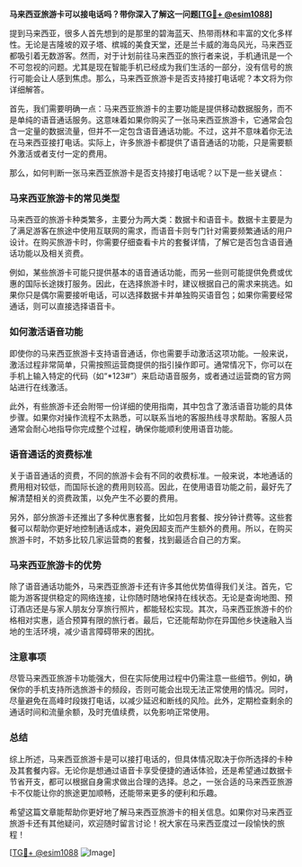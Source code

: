 **马来西亚旅游卡可以接电话吗？带你深入了解这一问题[[TG💪+ @esim1088](https://t.me/s/esim1088)]**

提到马来西亚，很多人首先想到的是那里的碧海蓝天、热带雨林和丰富的文化多样性。无论是吉隆坡的双子塔、槟城的美食天堂，还是兰卡威的海岛风光，马来西亚都吸引着无数游客。然而，对于计划前往马来西亚的旅行者来说，手机通讯是一个不可忽视的问题。尤其是现在智能手机已经成为我们生活的一部分，没有信号的旅行可能会让人感到焦虑。那么，马来西亚旅游卡是否支持接打电话呢？本文将为你详细解答。

首先，我们需要明确一点：马来西亚旅游卡的主要功能是提供移动数据服务，而不是单纯的语音通话服务。这意味着如果你购买了一张马来西亚旅游卡，它通常会包含一定量的数据流量，但并不一定包含语音通话功能。不过，这并不意味着你无法在马来西亚接打电话。实际上，许多旅游卡都提供了语音通话的功能，只是需要额外激活或者支付一定的费用。

那么，如何判断一张马来西亚旅游卡是否支持接打电话呢？以下是一些关键点：

### **马来西亚旅游卡的常见类型**
马来西亚的旅游卡种类繁多，主要分为两大类：数据卡和语音卡。数据卡主要是为了满足游客在旅途中使用互联网的需求，而语音卡则专门针对需要频繁通话的用户设计。在购买旅游卡时，你需要仔细查看卡片的套餐详情，了解它是否包含语音通话功能以及相关资费。

例如，某些旅游卡可能只提供基本的语音通话功能，而另一些则可能提供免费或优惠的国际长途拨打服务。因此，在选择旅游卡时，建议根据自己的需求来挑选。如果你只是偶尔需要接听电话，可以选择数据卡并单独购买语音包；如果你需要经常通话，则可以直接选择语音卡。

### **如何激活语音功能**
即使你的马来西亚旅游卡支持语音通话，你也需要手动激活这项功能。一般来说，激活过程非常简单，只需按照运营商提供的指引操作即可。通常情况下，你可以在手机上输入特定的代码（如“*123#”）来启动语音服务，或者通过运营商的官方网站进行在线激活。

此外，有些旅游卡还会附带一份详细的使用指南，其中包含了激活语音功能的具体步骤。如果你对操作流程不太熟悉，可以联系当地的客服热线寻求帮助。客服人员通常会耐心地指导你完成整个过程，确保你能顺利使用语音功能。

### **语音通话的资费标准**
关于语音通话的资费，不同的旅游卡会有不同的收费标准。一般来说，本地通话的费用相对较低，而国际长途的费用则较高。因此，在使用语音功能之前，最好先了解清楚相关的资费政策，以免产生不必要的费用。

另外，部分旅游卡还推出了多种优惠套餐，比如包月套餐、按分钟计费等。这些套餐可以帮助你更好地控制通话成本，避免因超支而产生额外的费用。所以，在购买旅游卡时，不妨多比较几家运营商的套餐，找到最适合自己的方案。

### **马来西亚旅游卡的优势**
除了语音通话功能外，马来西亚旅游卡还有许多其他优势值得我们关注。首先，它能为游客提供稳定的网络连接，让你随时随地保持在线状态。无论是查询地图、预订酒店还是与家人朋友分享旅行照片，都能轻松实现。其次，马来西亚旅游卡的价格相对实惠，适合预算有限的旅行者。最后，它还能帮助你在异国他乡快速融入当地的生活环境，减少语言障碍带来的困扰。

### **注意事项**
尽管马来西亚旅游卡功能强大，但在实际使用过程中仍需注意一些细节。例如，确保你的手机支持所选旅游卡的频段，否则可能会出现无法正常使用的情况。同时，尽量避免在高峰时段拨打电话，以减少延迟和断线的风险。此外，定期检查剩余的通话时间和流量余额，及时充值续费，以免影响正常使用。

### **总结**
综上所述，马来西亚旅游卡是可以接打电话的，但具体情况取决于你所选择的卡种及其套餐内容。无论你是想通过语音卡享受便捷的通话体验，还是希望通过数据卡节省开支，都可以根据自身需求做出合理的选择。总之，一张合适的马来西亚旅游卡不仅能让你的旅途更加顺畅，还能带来更多的便利和乐趣。

希望这篇文章能帮助你更好地了解马来西亚旅游卡的相关信息。如果你对马来西亚旅游卡还有其他疑问，欢迎随时留言讨论！祝大家在马来西亚度过一段愉快的旅程！

[[TG💪+ @esim1088](https://t.me/s/esim1088) ![Image](https://i.postimg.cc/4NQfJmqS/Snipaste-2025-05-13-00-14-12.png)]